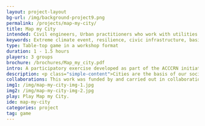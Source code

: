 ```yaml
---
layout: project-layout
bg-url: /img/background-project9.png
permalink: /projects/map-my-city/
title: Map my City
intended: Civil engineers, Urban practitioners who work with utilities infrastructure such as water supply distribution, sanitation, and solid waste management.
keywords: Extreme climate event, resilience, civic infrastructure, basic utilities, cities, municipalities.
type: Table-top game in a workshop format
duration: 1 - 1.5 hours
players: 3 groups
brochure: /brochures/Map_my_city.pdf
intro: A participatory exercise developed as part of the ACCCRN initiative to help cities identify and define climate challenges they face.
description: <p class="simple-content">Cities are the basis of our society and consume large amounts of resources. In a city, the resources are distributed through networks such as water distribution, sanitation and tranportation etc. These networks are interconnected and influence others. At a macro level, a city can be seen as system of systems. In order to be more responsible in using these resources, a city needs to understand the effects of its actions on all of its networks. We designed and developed a game to demonstrate the effects of such networks on the city as whole. This game is focused in the context of localizing the global effects of climate change for the engineers in different city councils.<p/>
collaborations: This work was funded by and carried out in collaboration with TARU Leading Edge, Gurgaon.
img1: /img/map-my-city-img-1.jpg
img2: /img/map-my-city-img-2.jpg
play: Play Map my City.
ide: map-my-city
categories: project
tag: game
---
```


